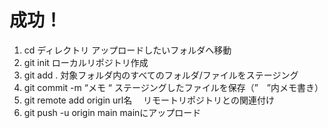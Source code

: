 # 成功！

1. cd ディレクトリ アップロードしたいフォルダへ移動
2. git init ローカルリポジトリ作成
3. git add . 対象フォルダ内のすべてのフォルダ/ファイルをステージング
4. git commit -m “メモ “ ステージングしたファイルを保存（”　”内メモ書き）
5. git remote add origin url名　 リモートリポジトリとの関連付け
6. git push -u origin main mainにアップロード

